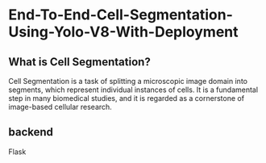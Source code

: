 # End-To-End-Cell-Segmentation-Using-Yolo-V8-With-Deployment

## What is Cell Segmentation?
Cell Segmentation is a task of splitting a microscopic image domain into segments, which represent individual instances of cells. It is a fundamental step in many biomedical studies, and it is regarded as a cornerstone of image-based cellular research.

## backend
Flask
